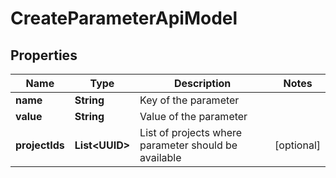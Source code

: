 

# CreateParameterApiModel


## Properties

| Name | Type | Description | Notes |
|------------ | ------------- | ------------- | -------------|
|**name** | **String** | Key of the parameter |  |
|**value** | **String** | Value of the parameter |  |
|**projectIds** | **List&lt;UUID&gt;** | List of projects where parameter should be available |  [optional] |




